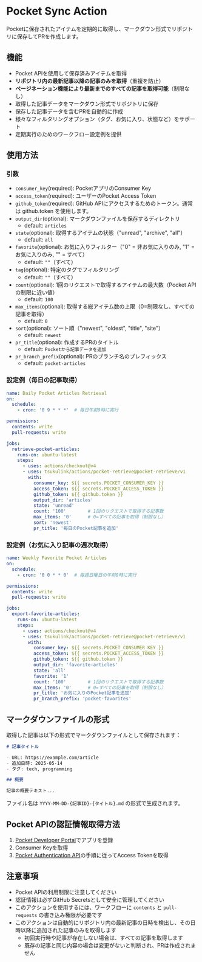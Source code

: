 # Pocket Sync Action

Pocketに保存されたアイテムを定期的に取得し、マークダウン形式でリポジトリに保存してPRを作成します。

## 機能

- Pocket APIを使用して保存済みアイテムを取得
- **リポジトリ内の最新記事以降の記事のみを取得**（重複を防止）
- **ページネーション機能により最新までのすべての記事を取得可能**（制限なし）
- 取得した記事データをマークダウン形式でリポジトリに保存
- 保存した記事データを含むPRを自動的に作成
- 様々なフィルタリングオプション（タグ、お気に入り、状態など）をサポート
- 定期実行のためのワークフロー設定例を提供

## 使用方法

### 引数

- `consumer_key`(required): PocketアプリのConsumer Key
- `access_token`(required): ユーザーのPocket Access Token
- `github_token`(required): GitHub APIにアクセスするためのトークン。通常は github.token を使用します。
- `output_dir`(optional): マークダウンファイルを保存するディレクトリ
  - default: `articles`
- `state`(optional): 取得するアイテムの状態（"unread", "archive", "all"）
  - default: `all`
- `favorite`(optional): お気に入りフィルター（"0" = 非お気に入りのみ, "1" = お気に入りのみ, "" = すべて）
  - default: `""`（すべて）
- `tag`(optional): 特定のタグでフィルタリング
  - default: `""`（すべて）
- `count`(optional): 1回のリクエストで取得するアイテムの最大数（Pocket APIの制限に近い値）
  - default: `100`
- `max_items`(optional): 取得する総アイテム数の上限（0=制限なし、すべての記事を取得）
  - default: `0`
- `sort`(optional): ソート順（"newest", "oldest", "title", "site"）
  - default: `newest`
- `pr_title`(optional): 作成するPRのタイトル
  - default: `Pocketから記事データを追加`
- `pr_branch_prefix`(optional): PRのブランチ名のプレフィックス
  - default: `pocket-articles`

### 設定例（毎日の記事取得）

```yaml
name: Daily Pocket Articles Retrieval
on:
  schedule:
    - cron: '0 9 * * *'  # 毎日午前9時に実行

permissions:
  contents: write
  pull-requests: write

jobs:
  retrieve-pocket-articles:
    runs-on: ubuntu-latest
    steps:
      - uses: actions/checkout@v4
      - uses: tsukulink/actions/pocket-retrieve@pocket-retrieve/v1
        with:
          consumer_key: ${{ secrets.POCKET_CONSUMER_KEY }}
          access_token: ${{ secrets.POCKET_ACCESS_TOKEN }}
          github_token: ${{ github.token }}
          output_dir: 'articles'
          state: 'unread'
          count: '100'        # 1回のリクエストで取得する記事数
          max_items: '0'      # 0=すべての記事を取得（制限なし）
          sort: 'newest'
          pr_title: '毎日のPocket記事を追加'
```
### 設定例（お気に入り記事の週次取得）
```yaml
name: Weekly Favorite Pocket Articles
on:
  schedule:
    - cron: '0 0 * * 0'  # 毎週日曜日の午前0時に実行

permissions:
  contents: write
  pull-requests: write

jobs:
  export-favorite-articles:
    runs-on: ubuntu-latest
    steps:
      - uses: actions/checkout@v4
      - uses: tsukulink/actions/pocket-retrieve@pocket-retrieve/v1
        with:
          consumer_key: ${{ secrets.POCKET_CONSUMER_KEY }}
          access_token: ${{ secrets.POCKET_ACCESS_TOKEN }}
          github_token: ${{ github.token }}
          output_dir: 'favorite-articles'
          state: 'all'
          favorite: '1'
          count: '100'        # 1回のリクエストで取得する記事数
          max_items: '0'      # 0=すべての記事を取得（制限なし）
          pr_title: 'お気に入りのPocket記事を追加'
          pr_branch_prefix: 'pocket-favorites'
```
## マークダウンファイルの形式
取得した記事は以下の形式でマークダウンファイルとして保存されます：
```markdown
# 記事タイトル

- URL: https://example.com/article
- 追加日時: 2025-05-14
- タグ: tech, programming

## 概要

記事の概要テキスト...
```

ファイル名は `YYYY-MM-DD-{記事ID}-{タイトル}.md` の形式で生成されます。

## Pocket APIの認証情報取得方法

1. [Pocket Developer Portal](https://getpocket.com/developer/apps/new)でアプリを登録
2. Consumer Keyを取得
3. [Pocket Authentication API](https://getpocket.com/developer/docs/authentication)の手順に従ってAccess Tokenを取得

## 注意事項

- Pocket APIの利用制限に注意してください
- 認証情報は必ずGitHub Secretsとして安全に管理してください
- このアクションを使用するには、ワークフローに `contents` と `pull-requests` の書き込み権限が必要です
- このアクションは自動的にリポジトリ内の最新記事の日時を検出し、その日時以降に追加された記事のみを取得します
  - 初回実行時や記事が存在しない場合は、すべての記事を取得します
  - 既存の記事と同じ内容の場合は変更がないと判断され、PRは作成されません
